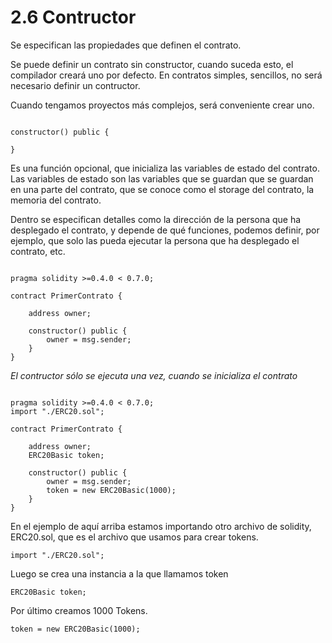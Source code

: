 # 2.6 Contructor

Se especifican las propiedades que definen el contrato.

Se puede definir un contrato sin constructor, cuando suceda esto, el compilador creará uno por defecto. En contratos simples, sencillos, no será necesario definir un contructor. 

Cuando tengamos proyectos más complejos, será conveniente crear uno.

````Solidity

constructor() public {

}

````

Es una función opcional, que inicializa las variables de estado del contrato. Las variables de estado son las variables que se guardan que se guardan en una parte del contrato, que se conoce como el storage del contrato, la memoria del contrato.

Dentro se especifican detalles como la dirección de la persona que ha desplegado el contrato, y depende de qué funciones, podemos definir, por ejemplo, que solo las pueda ejecutar la persona que ha desplegado el contrato, etc.

````Solidity

pragma solidity >=0.4.0 < 0.7.0;

contract PrimerContrato {
    
    address owner;

    constructor() public {
        owner = msg.sender;
    }
}

````

*El contructor sólo se ejecuta una vez, cuando se inicializa el contrato*


````Solidity

pragma solidity >=0.4.0 < 0.7.0;
import "./ERC20.sol";

contract PrimerContrato {
    
    address owner;
    ERC20Basic token;

    constructor() public {
        owner = msg.sender;
        token = new ERC20Basic(1000);
    }
}

````

En el ejemplo de aquí arriba estamos importando otro archivo de solidity, ERC20.sol, que es el archivo que usamos para crear tokens.

````Solidity
import "./ERC20.sol";
````

Luego se crea una instancia a la que llamamos token

````Solidity
ERC20Basic token;
````

Por último creamos 1000 Tokens.

````Solidity
token = new ERC20Basic(1000);
````

